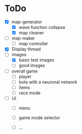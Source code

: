 # ToDo

- [x] map-generator
  - [x] wave function collapse 
  - [x] map cleaner
- [ ] map-maker
  - [ ] map controller
- [x] Display thread
- [ ] images
  - [x] basic test images
  - [ ] good images
- [ ] overall game
  - [ ] player
  - [ ] bots with a neuronal network
  - [ ] items
  - [ ] race mode
- [ ] UI
  - [ ] menu
  - [ ] game mode selector
  - [ ] ...


